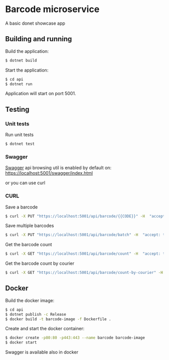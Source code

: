 # Barcode microservice
A basic donet showcase app

## Building and running

Build the application:
```bash
$ dotnet build
```

Start the application:
```bash
$ cd api
$ dotnet run
```
Application will start on port 5001.

## Testing

### Unit tests

Run unit tests
```bash
$ dotnet test
```

### Swagger
[Swagger](https://swagger.io/) api browsing util is enabled by default on: [https://localhost:5001/swagger/index.html]()

or you can use curl

### CURL

Save a barcode
```bash
$ curl -X PUT "https://localhost:5001/api/barcode/{{CODE}}" -H  "accept: text/plain"
```

Save multiple barcodes
```bash
$ curl -X PUT "https://localhost:5001/api/barcode/batch" -H  "accept: text/plain" -H  "Content-Type: application/json" -d "[\"BARCODE1\",\"BARCODE2\",\"BARCODE3\",...]"
```

Get the barcode count
```bash
$ curl -X GET "https://localhost:5001/api/barcode/count" -H  "accept: text/plain"
```

Get the barcode count by courier
```bash
$ curl -X GET "https://localhost:5001/api/barcode/count-by-courier" -H  "accept: text/plain"
```

## Docker

Build the docker image:
```bash
$ cd api
$ dotnet publish -c Release 
$ docker build -t barcode-image -f Dockerfile .  
```

Create and start the docker container:
```bash
$ docker create -p80:80 -p443:443 --name barcode barcode-image
$ docker start
```
Swagger is available also in docker





